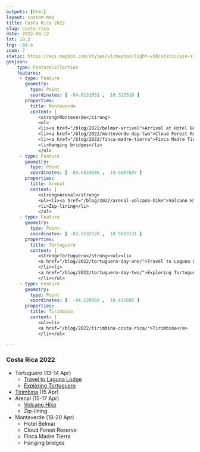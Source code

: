 ```yaml
---
outputs: [html]
layout: custom-map
title: Costa Rica 2022
slug: costa-rica
date: 2022-04-12
lat: 10.2
lng: -84.4
zoom: 7
static: https://api.mapbox.com/styles/v1/mapbox/light-v10/static/pin-s+555555(-84.8131851,10.312516),pin-s+555555(-84.6824846,10.5007697),pin-s+555555(-83.5132126,10.5623131),pin-s+555555(-84.120568,10.415602)/-84.4,9.8,6,13/350x250@2x
geojson: 
    type: FeatureCollection
    features:
     - type: Feature
       geometry: 
         type: Point
         coordinates: [ -84.8131851 ,  10.312516 ]
       properties: 
         title: Monteverde
         content: |
            <strong>Monteverde</strong>
            <ul>
            <li><a href="/blog/2022/belmar-arrival">Arrival at Hotel Belmar</a></li>
            <li><a href="/blog/2022/monteverde-day-two">Cloud Forest Reserve</a></li>
            <li><a href="/blog/2022/finca-madre-tierra">Finca Madre Tierra</a></li>
            <li>Hanging bridges</li>
            </ul>
     - type: Feature
       geometry: 
         type: Point
         coordinates: [ -84.6824846 ,  10.5007697 ]
       properties: 
         title: Arenal
         content: |
            <strong>Arenal</strong>
            <ul><li><a href="/blog/2022/arenal-volcano-hike">Volcano Hike</a></li>
            <li>Zip-lining</li>
            </ul>
     - type: Feature
       geometry: 
         type: Point
         coordinates: [ -83.5132126 ,  10.5623131 ]
       properties: 
         title: Tortuguero
         content: |
            <strong>Tortuguero</strong><ul><li>
            <a href="/blog/2022/tortuguero-day-one/">Travel to Laguna Lodge</a>
            </li><li>
            <a href="/blog/2022/tortuguero-day-two/">Exploring Tortuguero</a>
            </li></ul>
     - type: Feature
       geometry: 
         type: Point
         coordinates: [  -84.120568 ,  10.415602 ]
       properties: 
         title: Tirimbina
         content: |
            <ul><li>
            <a href="/blog/2022/tirimbina-costa-rica/">Tirimbina</a>
            </li></ul>

---
```


### Costa Rica 2022
 - Tortuguero (13-14 Apr)
    - <a href="/blog/2022/tortuguero-day-one">Travel to Laguna Lodge</a>
    - <a href="/blog/2022/tortuguero-day-two">Exploring Tortuguero</a>
 - <a href="/blog/2022/tirimbina-a-bonus">Tirimbina</a> (15 Apr)
 - Arenal (15-17 Apr)
    - <a href="/blog/2022/arenal-volcano-hike">Volcano Hike</a>
    - Zip-lining
 - Monteverde (18-20 Apr)
    - Hotel Belmar<!--<a href="/blog/2022/belmar-arrival">Arrival at Hotel Belmar</a>-->
    - Cloud Forest Reserve <!--<a href="/blog/2022/monteverde-day-two">Cloud Forest Reserve</a>-->
    - Finca Madre Tierra<!--<a href="/blog/2022/finca-madre-tierra">Finca Madre Tierra</a>-->
    - Hanging bridges

